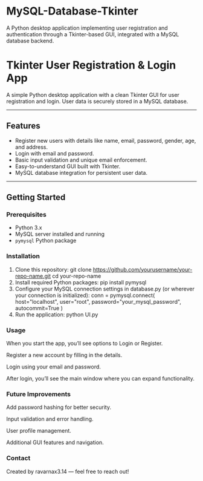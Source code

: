 # MySQL-Database-Tkinter
A Python desktop application implementing user registration and authentication through a Tkinter-based GUI, integrated with a MySQL database backend.

# Tkinter User Registration & Login App

A simple Python desktop application with a clean Tkinter GUI for user registration and login. User data is securely stored in a MySQL database.

---

## Features

- Register new users with details like name, email, password, gender, age, and address.
- Login with email and password.
- Basic input validation and unique email enforcement.
- Easy-to-understand GUI built with Tkinter.
- MySQL database integration for persistent user data.

---

## Getting Started

### Prerequisites

- Python 3.x
- MySQL server installed and running
- `pymysql` Python package

### Installation

1. Clone this repository:
   git clone https://github.com/yourusername/your-repo-name.git
   cd your-repo-name
2. Install required Python packages: pip install pymysql
3. Configure your MySQL connection settings in database.py (or wherever your connection is initialized):
     conn = pymysql.connect(
    host="localhost",
    user="root",
    password="your_mysql_password",
    autocommit=True
    )  
4. Run the application:
   python UI.py

### Usage
When you start the app, you’ll see options to Login or Register.

Register a new account by filling in the details.

Login using your email and password.

After login, you’ll see the main window where you can expand functionality.

### Future Improvements
Add password hashing for better security.

Input validation and error handling.

User profile management.

Additional GUI features and navigation.


### Contact
Created by ravarnax3.14 — feel free to reach out!
